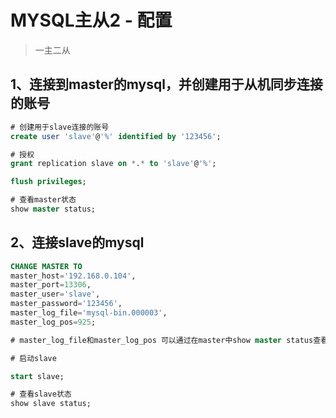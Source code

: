 # MYSQL主从2 - 配置

> 一主二从

## 1、连接到master的mysql，并创建用于从机同步连接的账号

``` sql
# 创建用于slave连接的账号
create user 'slave'@'%' identified by '123456';

# 授权
grant replication slave on *.* to 'slave'@'%';

flush privileges;

# 查看master状态
show master status;

```
## 2、连接slave的mysql

```sql
CHANGE MASTER TO 
master_host='192.168.0.104',  
master_port=13306, 
master_user='slave', 
master_password='123456', 
master_log_file='mysql-bin.000003', 
master_log_pos=925;

# master_log_file和master_log_pos 可以通过在master中show master status查看到

# 启动slave

start slave;

# 查看slave状态
show slave status;

```
